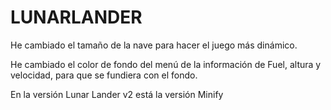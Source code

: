 # LUNARLANDER

He cambiado el tamaño de la nave para hacer el juego más dinámico.

He cambiado el color de fondo del menú de la información de Fuel, altura y velocidad, para que se fundiera con el fondo.

En la versión Lunar Lander v2 está la versión Minify
